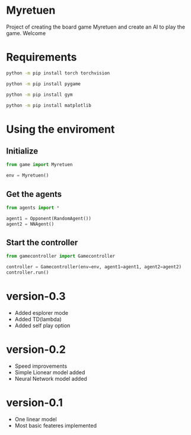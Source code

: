 # Myretuen

Project of creating the board game Myretuen and create an AI to play the game.
Welcome

# Requirements

```bash
python -m pip install torch torchvision
```

```bash
python -m pip install pygame
```

```bash
python -m pip install gym
```

```bash
python -m pip install matplotlib
```

# Using the enviroment

## Initialize

```python
from game import Myretuen

env = Myretuen()
```

## Get the agents

```python
from agents import *

agent1 = Opponent(RandomAgent())
agent2 = NNAgent()
```

## Start the controller

```python
from gamecontroller import Gamecontroller

controller = Gamecontroller(env=env, agent1=agent1, agent2=agent2)
controller.run()
```

# version-0.3

- Added esplorer mode
- Added TD(lambda)
- Added self play option

# version-0.2

- Speed improvements
- Simple Lionear model added
- Neural Network model added

# version-0.1

- One linear model
- Most basic feateres implemented
